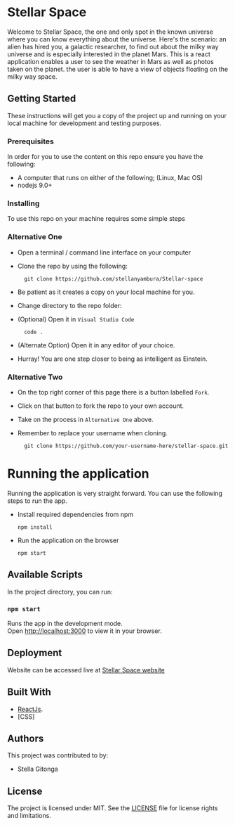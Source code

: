 # Stellar Space

Welcome to Stellar Space, the one and only spot in the known universe where you can know everything about the universe. Here's the scenario: an alien has hired you, a galactic researcher, to find out about the milky way universe and is especially interested in the planet Mars. This is a react application enables a user to see the weather in Mars as well as photos taken on the planet. the user is able to have a view of objects floating on the milky way space.

## Getting Started

These instructions will get you a copy of the project up and running on your local machine for development and testing purposes. 

### Prerequisites

In order for you to use the content on this repo ensure you have the following:

- A computer that runs on either of the following; (Linux, Mac OS)
- nodejs 9.0+

### Installing

To use this repo on your machine requires some simple steps

### Alternative One

- Open a terminal / command line interface on your computer
- Clone the repo by using the following:

        git clone https://github.com/stellanyambura/Stellar-space

- Be patient as it creates a copy on your local machine for you.
- Change directory to the repo folder:


- (Optional) Open it in ``Visual Studio Code``

        code .

- (Alternate Option) Open it in any editor of your choice.
- Hurray! You are one step closer to being as intelligent as Einstein.

### Alternative Two

- On the top right corner of this page there is a button labelled ``Fork``.
- Click on that button to fork the repo to your own account.
- Take on the process in ``Alternative One`` above.
- Remember to replace your username when cloning.

        git clone https://github.com/your-username-here/stellar-space.git


# Running the application

Running the application is very straight forward. You can use the following steps to run the app.

- Install required dependencies from npm

      npm install
- Run the application on the browser

      npm start

## Available Scripts

In the project directory, you can run:

### `npm start`

Runs the app in the development mode.\
Open [http://localhost:3000](http://localhost:3000) to view it in your browser.

## Deployment

Website can be accessed live at [Stellar Space website]()

## Built With

* [ReactJs](https://reactjs.org/).
* [CSS]

## Authors

This project was contributed to by:
- Stella Gitonga 

## License
The project is licensed under MIT. See the [LICENSE](LICENSE.txt) file for license rights and limitations.